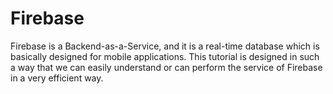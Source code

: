 
# Firebase

Firebase is a Backend-as-a-Service, and it is a real-time database which is basically designed for mobile applications. This tutorial is designed in such a way that we can easily understand or can perform the service of Firebase in a very efficient way.
